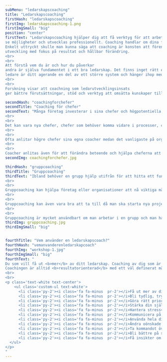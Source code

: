 ```yaml
---
subMenu: "ledarskapscoaching"
title: "Ledarskapscoaching"
firstHash: "ledarskapscoaching"
firstImg: ledarskapscoaching-1.png
firstImgSmall: "big"
position: "center"
firstText: "Ledarskapscoaching hjälper dig att få verktyg för att arbeta målfokuserat,
se möjligheter och utvecklas professionellt. Coaching handlar om dina framtida möjligheter och drivkrafter.
Enkelt uttryckt skulle man kunna säga att coaching är konsten att förenkla och främja individers och organisationers
utveckling med fokus på resultat och hållbar förändring.
<br>
<br>
Att förstå vem du är och hur du påverkar
andra är själva fundamentet i ett bra ledarskap. Det finns inget rätt eller fel. En ledarstil som fungerar för en person, fungerar inte alls för en annan. Det innebär att din ledarstil är unik för dig och bygger på den du är. Ledarskapscoachen ser dig ur ett systemisk helhetsperspektiv. Som
ledare är ditt agerande en del av ett större system och hänger ihop med andra delar.
<br>
<br>
Forskning visar att coachning som ledarutvecklingsinsats
ger bättre förutsättningar, stöd och verktyg att omsätta kunskaper till den egna verkligheten."

secondHash: "coachingforchefer"
secondTitle: "Coaching för chefer"
secondText: "Många företag investerar i sina chefer och högpotentiella medarbetare genom att anlita ledarskapscoacher.
<br>
<br>
Det kan vara nya chefer, chefer som behöver komma vidare i processer, chefer som behöver lära sig att anpassa sin ledarstil efter behov, chefer som behöver förbättra relationer till medarbetare, chefer som stå inför större utmaningar och högre roller eller andra situationer då cheferna behöver utveckla och använda sin fulla potential.
<br>
<br>
Ofta anlitar högre chefer sina egna coacher medan det vanligaste på organisationsnivå är att använda coacher till sina chefer som en del av sitt ledarutvecklingsprogram.
<br>
<br>
Coacher anlitas även för att förändra beteende och hjälpa cheferna att hantera konflikter."
secondImg: coachingforchefer.jpg

thirdHash: "gruppcoaching"
thirdTitle: "Gruppcoaching"
thirdText: "Ibland behöver en grupp hjälp utifrån för att hitta ett fungerande sätt att arbeta tillsammans. Det kan handla om en helt ny grupp som behöver komma fram till hur de ska ha det tillsammans och sätta normer, eller en grupp som arbetat tillsammans länge och behöver navigera i sina inbördes relationer, sin kommunikation, hur de organiserar sitt gemensamma uppdrag eller öka sin effektivitet och prestation tillsammans.
<br>
<br>
Gruppcoaching kan hjälpa företag eller organisationer att nå viktiga mål.
<br>
<br>
Gruppcoaching kan även vara bra att ta till då man ska starta nya projekt, där hela gruppen kan vara med och utveckla projektet och komma fram till dess målsättningar och hur man ska göra för att nå dit.
<br>
<br>
Gruppcoaching är mycket användbart om man arbetar i en grupp och man har fastnat eller stagnerat. Det kan hjälpa till att lösa de problem som gruppen har fastnat i. Gruppen kommer som helhet utvecklas i takt med att lösningar låses upp. Även i ett syfte att enbart utveckla en grupp så är gruppcoaching mycket användbart. Framförallt är det stärkande för gruppen men även för individen och på det sätt som de kan bidra till gruppen."
thirdImg: gruppcoaching.jpg
thirdImgSmall: "big"


fourthTitle: "Vem använder en ledarskapscoach?"
fourthHash: "vemanvanderenledarskapcoach"
fourthImg: "workshop-1.jpg"
fourthImgSmall: "big"
fourthText: "
Du som vill få ut <b>mer</b> av ditt ledarskap. Coaching av dig som är beredd att investera för att utvecklas.
Coachingen är alltid <b>resultatorienterad</b> med ett väl definerat mål.
<br>
<br>
<p class='text-white text-center'>
    <ul class='custom-ul text-white'>
      <li class='py-2'><i class='fa fa-minus  pr-2'></i>Få ut mer av ditt ledarskap</li>
      <li class='py-2'><i class='fa fa-minus  pr-2'></i>Bli tydlig, trygg och få kontroll över ditt ledarskap</li>
      <li class='py-2'><i class='fa fa-minus  pr-2'></i>Göra rätt prioriteringar</li>
      <li class='py-2'><i class='fa fa-minus  pr-2'></i>Stärka din självkänsla och självförtroende</li>
      <li class='py-2'><i class='fa fa-minus  pr-2'></i>Hantera stress</li>
      <li class='py-2'><i class='fa fa-minus  pr-2'></i>Kommunicera på rätt nivå</li>
      <li class='py-2'><i class='fa fa-minus  pr-2'></i>Använda hela din potential</li>
      <li class='py-2'><i class='fa fa-minus  pr-2'></i>Ändra oönskade beteenden (ex kontroll och prestationsångest)</li>
      <li class='py-2'><i class='fa fa-minus  pr-2'></i>Ta kommandot över dina rädslor</li>
      <li class='py-2'><i class='fa fa-minus  pr-2'></i>Bli bättre på strategisk planering</li>
      <li class='py-2'><i class='fa fa-minus  pr-2'></i>Få insikter om styrkor och drivkrafter </li>
  </ul>
</p>
"
---
```


